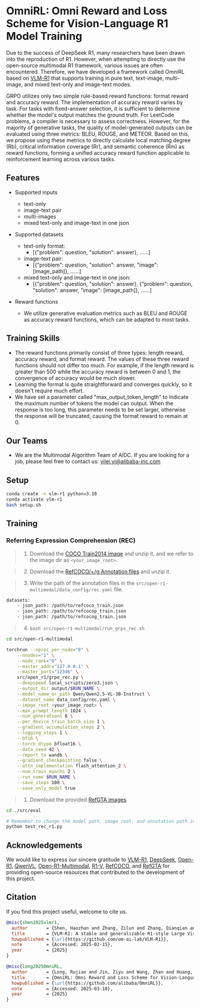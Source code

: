 # OmniRL: Omni Reward and Loss Scheme for Vision-Language R1 Model Training
Due to the success of DeepSeek R1, many researchers have been drawn into the reproduction of R1. However, when attempting to directly use the open-source multimodal R1 framework, various issues are often encountered. Therefore, we have developed a framework called OmniRL based on [VLM-R1](https://github.com/om-ai-lab/VLM-R1) that supports training in pure text, text-image, multi-image, and mixed text-only and image-text modes.

GRPO utilizes only two simple rule-based reward functions: format reward and accuracy reward. The implementation of accuracy reward varies by task. For tasks with fixed-answer selection, it is sufficient to determine whether the model's output matches the ground truth. For LeetCode problems, a compiler is necessary to assess correctness. However, for the majority of generative tasks, the quality of model-generated outputs can be evaluated using three metrics: BLEU, ROUGE, and METEOR. Based on this, we propose using these metrics to directly calculate local matching degree (Rb), critical information coverage (Rr), and semantic coherence (Rm) as reward functions, forming a unified accuracy reward function applicable to reinforcement learning across various tasks.

## Features
- Supported inputs
  - text-only
  - image-text pair
  - multi-images
  - mixed text-only and image-text in one json

- Supported datasets
  - text-only format: 
    - [{"problem": question, "solution": answer}, ……]
  - image-text pair: 
    - [{"problem": question, "solution": answer, "image": [image_path]}, ……]
  - mixed text-only and image-text in one json:
    - [{"problem": question, "solution": answer}, {"problem": question, "solution": answer, "image": [image_path]}, ……]
  
- Reward functions
  - We utilize generative evaluation metrics such as BLEU and ROUGE as accuracy reward functions, which can be adapted to most tasks.

## Training Skills
- The reward functions primarily consist of three types: length reward, accuracy reward, and format reward. The values of these three reward functions should not differ too much. For example, if the length reward is greater than 500 while the accuracy reward is between 0 and 1, the convergence of accuracy would be much slower. 
- Learning the format is quite straightforward and converges quickly, so it doesn't require much effort. 
- We have set a parameter called "max_output_token_length" to indicate the maximum number of tokens the model can output. When the response is too long, this parameter needs to be set larger, otherwise the response will be truncated, causing the format reward to remain at 0.

## Our Teams
- We are the Multimodal Algorithm Team of AIDC. If you are looking for a job, please feel free to contact us: yilei.yi@alibaba-inc.com

## Setup

```bash
conda create -n vlm-r1 python=3.10
conda activate vlm-r1
bash setup.sh
```

## Training

### Referring Expression Comprehension (REC)

> 1. Download the [COCO Train2014 image](https://huggingface.co/datasets/omlab/VLM-R1/resolve/main/train2014.zip) and unzip it, and we refer to the image dir as `<your_image_root>`.

> 2. Download the [RefCOCO/+/g Annotation files](https://huggingface.co/datasets/omlab/VLM-R1/resolve/main/rec_jsons_processed.zip) and unzip it.

> 3. Write the path of the annotation files in the `src/open-r1-multimodal/data_config/rec.yaml` file.
```bash
datasets:
    - json_path: /path/to/refcoco_train.json
    - json_path: /path/to/refcocop_train.json
    - json_path: /path/to/refcocog_train.json
```

> 4. ```bash src/open-r1-multimodal/run_grpo_rec.sh```

```bash
cd src/open-r1-multimodal

torchrun --nproc_per_node="8" \
    --nnodes="1" \
    --node_rank="0" \
    --master_addr="127.0.0.1" \
    --master_port="12346" \
    src/open_r1/grpo_rec.py \
    --deepspeed local_scripts/zero3.json \
    --output_dir output/$RUN_NAME \
    --model_name_or_path Qwen/Qwen2.5-VL-3B-Instruct \
    --dataset_name data_config/rec.yaml \
    --image_root <your_image_root> \
    --max_prompt_length 1024 \
    --num_generations 8 \
    --per_device_train_batch_size 1 \
    --gradient_accumulation_steps 2 \
    --logging_steps 1 \
    --bf16 \
    --torch_dtype bfloat16 \
    --data_seed 42 \
    --report_to wandb \
    --gradient_checkpointing false \
    --attn_implementation flash_attention_2 \
    --num_train_epochs 2 \
    --run_name $RUN_NAME \
    --save_steps 100 \
    --save_only_model true
```

> 1. Download the provided [RefGTA images](https://huggingface.co/datasets/omlab/VLM-R1/resolve/main/refgta.zip).
```bash
cd ./src/eval

# Remember to change the model path, image root, and annotation path in the script
python test_rec_r1.py 
```

## Acknowledgements

We would like to express our sincere gratitude to [VLM-R1](https://github.com/om-ai-lab/VLM-R1), [DeepSeek](https://github.com/deepseek-ai/DeepSeek-R1), [Open-R1](https://github.com/huggingface/open-r1), [QwenVL](https://github.com/QwenLM/Qwen2.5-VL), [Open-R1-Multimodal](https://github.com/EvolvingLMMs-Lab/open-r1-multimodal), [R1-V](https://github.com/Deep-Agent/R1-V), [RefCOCO](https://github.com/lichengunc/refer), and [RefGTA](https://github.com/mikittt/easy-to-understand-REG/tree/master/pyutils/refer2) for providing open-source resources that contributed to the development of this project.



## Citation
If you find this project useful, welcome to cite us.
```bib
@misc{shen2025vlmr1,
  author       = {Shen, Haozhan and Zhang, Zilun and Zhang, Qianqian and Xu, Ruochen and Zhao, Tiancheng},
  title        = {VLM-R1: A stable and generalizable R1-style Large Vision-Language Model},
  howpublished = {\url{https://github.com/om-ai-lab/VLM-R1}},
  note         = {Accessed: 2025-02-15},
  year         = {2025}
}
```

```bib
@misc{long2025OmniRL,
  author       = {Long, Rujiao and Jin, Ziyu and Wang, Zhan and Huang, Zijin and Cheng, Qiannan and Yi, Lei},
  title        = {OmniRL: Omni Reward and Loss Scheme for Vision-Language R1 Model Training},
  howpublished = {\url{https://github.com/alibaba/OmniRL}},
  note         = {Accessed: 2025-03-18},
  year         = {2025}
}
```

